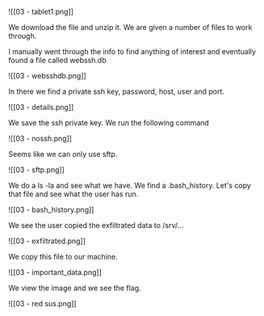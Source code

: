 ![[03 - tablet1.png]]

We download the file and unzip it.
We are given a number of files to work through.

I manually went through the info to find anything of interest and eventually found a file called webssh.db

![[03 - websshdb.png]]

In there we find a private ssh key, password, host, user and port.

![[03 - details.png]]

We save the ssh private key.
We run the following command

![[03 - nossh.png]]

Seems like we can only use sftp.

![[03 - sftp.png]]

We do a ls -la and see what we have. We find a .bash_history.
Let's copy that file and see what the user has run.

![[03 - bash_history.png]]

We see the user copied the exfiltrated data to /srv/...

![[03 - exfiltrated.png]]

We copy this file to our machine.

![[03 - important_data.png]]

We view the image and we see the flag.

![[03 - red sus.png]]
